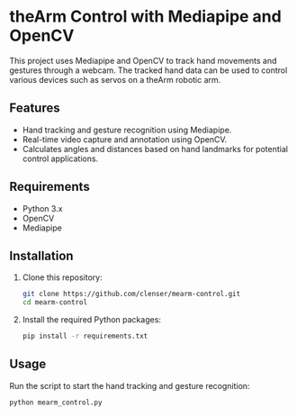 # theArm Control with Mediapipe and OpenCV

This project uses Mediapipe and OpenCV to track hand movements and gestures through a webcam. The tracked hand data can be used to control various devices such as servos on a theArm robotic arm.

## Features

- Hand tracking and gesture recognition using Mediapipe.
- Real-time video capture and annotation using OpenCV.
- Calculates angles and distances based on hand landmarks for potential control applications.

## Requirements

- Python 3.x
- OpenCV
- Mediapipe

## Installation

1. Clone this repository:
    ```sh
    git clone https://github.com/clenser/mearm-control.git
    cd mearm-control
    ```

2. Install the required Python packages:
    ```sh
    pip install -r requirements.txt
    ```

## Usage

Run the script to start the hand tracking and gesture recognition:
```sh
python mearm_control.py
